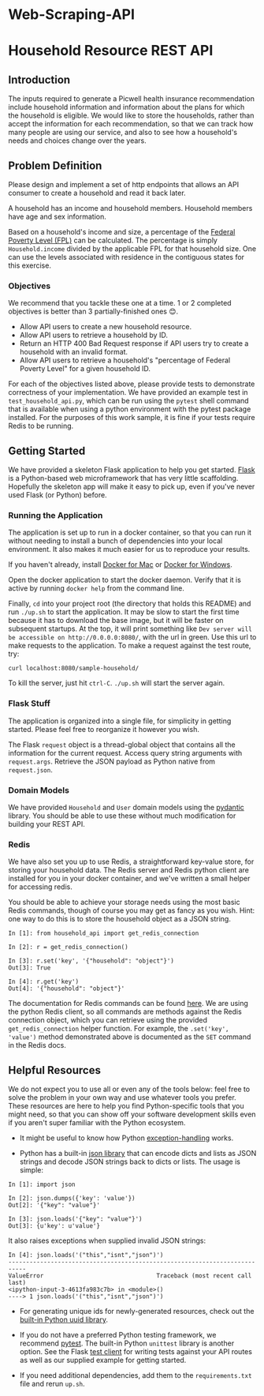 # Web-Scraping-API

# Household Resource REST API

## Introduction

The inputs required to generate a Picwell health insurance recommendation
include household information and information about the plans for which the
household is eligible. We would like to store the households, rather than accept
the information for each recommendation, so that we can track how many
people are using our service, and also to see how a household's needs and
choices change over the years.

## Problem Definition

Please design and implement a set of http endpoints that allows an API consumer
to create a household and read it back later.

A household has an income and household members. Household members have age and
sex information.

Based on a household's income and size, a percentage of the [Federal Poverty Level
(FPL)](https://aspe.hhs.gov/poverty-guidelines) can be calculated. The
percentage is simply `Household.income` divided by the applicable FPL for that
household size. One can use the levels associated with residence in the
contiguous states for this exercise.

### Objectives

We recommend that you tackle these one at a time. 1 or 2 completed objectives is
better than 3 partially-finished ones 😊.

- Allow API users to create a new household resource.
- Allow API users to retrieve a household by ID.
- Return an HTTP 400 Bad Request response if API users try to create a household
  with an invalid format.
- Allow API users to retrieve a household's "percentage of Federal Poverty
  Level" for a given household ID.

For each of the objectives listed above, please provide tests to
demonstrate correctness of your implementation. We have provided an example test
in `test_household_api.py`, which can be run using the `pytest` shell command
that is available when using a python environment with the pytest package
installed. For the purposes of this work sample, it is fine if your tests
require Redis to be running.

## Getting Started

We have provided a skeleton Flask application to help you get
started. [Flask](http://flask.pocoo.org/) is a Python-based web microframework
that has very little scaffolding. Hopefully the skeleton app will make it easy
to pick up, even if you've never used Flask (or Python) before.

### Running the Application

The application is set up to run in a docker container, so that you can run it
without needing to install a bunch of dependencies into your local
environment. It also makes it much easier for us to reproduce your results.

If you haven't already, install [Docker for Mac](https://docs.docker.com/docker-for-mac/) or
[Docker for Windows](https://docs.docker.com/docker-for-windows/).

Open the docker application to start the docker daemon. Verify that it is active
by running `docker help` from the command line.

Finally, `cd` into your project root (the directory that holds this README) and
run `./up.sh` to start the application. It may be slow to start the first time
because it has to download the base image, but it will be faster on subsequent
startups. At the top, it will print something like `Dev server will be accessible on http://0.0.0.0:8080/`, with the url in green. Use this url to
make requests to the application. To make a request against the test route, try:

```
curl localhost:8080/sample-household/
```

To kill the server, just hit `ctrl-C`. `./up.sh` will start the server again.

### Flask Stuff

The application is organized into a single file, for simplicity in getting
started. Please feel free to reorganize it however you wish.

The Flask `request` object is a thread-global object that contains all the
information for the current request. Access query string arguments with
`request.args`. Retrieve the JSON payload as Python native from `request.json`.

### Domain Models

We have provided `Household` and `User` domain models using the
[pydantic](https://pydantic-docs.helpmanual.io/) library. You should
be able to use these without much modification for building your REST API.

### Redis

We have also set you up to use Redis, a straightforward key-value store, for
storing your household data. The Redis server and Redis python client are
installed for you in your docker container, and we've written a small helper for
accessing redis.

You should be able to achieve your storage needs using the most basic Redis
commands, though of course you may get as fancy as you wish. Hint: one way to do
this is to store the household object as a JSON string.

```
In [1]: from household_api import get_redis_connection

In [2]: r = get_redis_connection()

In [3]: r.set('key', '{"household": "object"}')
Out[3]: True

In [4]: r.get('key')
Out[4]: '{"household": "object"}'
```

The documentation for Redis commands can be found
[here](http://redis.io/commands). We are using the python Redis client, so all
commands are methods against the Redis connection object, which you can
retrieve using the provided `get_redis_connection` helper function. For example,
the `.set('key', 'value')` method demonstrated above is documented as the `SET`
command in the Redis docs.

## Helpful Resources

We do not expect you to use all or even any of the tools below: feel free
to solve the problem in your own way and use whatever tools you prefer. These
resources are here to help you find Python-specific tools that you might need,
so that you can show off your software development skills even if you aren't
super familiar with the Python ecosystem.

- It might be useful to know how Python
  [exception-handling](https://docs.python.org/3.7/tutorial/errors.html#handling-exceptions)
  works.

- Python has a built-in [json
  library](https://docs.python.org/3.7/library/json.html) that can encode dicts
  and lists as JSON strings and decode JSON strings back to dicts or lists. The
  usage is simple:

```
In [1]: import json

In [2]: json.dumps({'key': 'value'})
Out[2]: '{"key": "value"}'

In [3]: json.loads('{"key": "value"}')
Out[3]: {u'key': u'value'}
```

It also raises exceptions when supplied invalid JSON strings:

```
In [4]: json.loads('("this","isnt","json")')
---------------------------------------------------------------------------
ValueError                                Traceback (most recent call last)
<ipython-input-3-4613fa983c7b> in <module>()
----> 1 json.loads('("this","isnt","json")')
```

- For generating unique ids for newly-generated resources, check out the
  [built-in Python uuid library](https://docs.python.org/3.7/library/uuid.html).

- If you do not have a preferred Python testing framework, we recommend
  [pytest](https://pytest.org/en/stable/getting-started.html). The built-in
  Python `unittest` library is another option. See the Flask [test
  client](http://flask.pocoo.org/docs/0.10/testing/#testing) for writing tests
  against your API routes as well as our supplied example for getting started.

- If you need additional dependencies, add them to the `requirements.txt` file
  and rerun `up.sh`.
